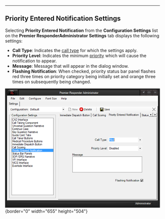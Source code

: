   --------------------------------------------
  **Priority Entered Notification Settings**
  --------------------------------------------

Selecting **Priority Entered Notification** from the **Configuration
Settings** list on the **Premier ResponderAdministrator Settings** tab
displays the following settings:

-   **Call Type**: Indicates the [call
    type](All%20Caller%20Questions.htm) for which the settings apply.
-   **Priority Level**: Indicates the minimum [priority](Priorities.htm)
    which will cause the notification to appear.
-   **Message**: Message that will appear in the dialog window.
-   **Flashing Notification**: When checked, priority status bar panel
    flashes red three times on priority category being initially set and
    orange three times on subsequently being changed.

![](Priority%20Entered%20Notification%20Settings_files/Image001.png){border="0"
width="655" height="504"}
